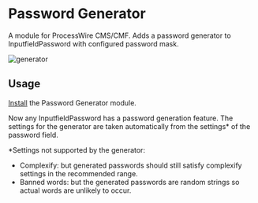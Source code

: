 # Password Generator

A module for ProcessWire CMS/CMF. Adds a password generator to InputfieldPassword with configured password mask.


![generator](https://user-images.githubusercontent.com/1538852/31315139-c80089c2-ac6e-11e7-91dd-778be3302dc8.gif)

## Usage

[Install](http://modules.processwire.com/install-uninstall/) the Password Generator module.

Now any InputfieldPassword has a password generation feature. The settings for the generator are taken automatically from the settings* of the password field.

*Settings not supported by the generator:

* Complexify: but generated passwords should still satisfy complexify settings in the recommended range.
* Banned words: but the generated passwords are random strings so actual words are unlikely to occur.
